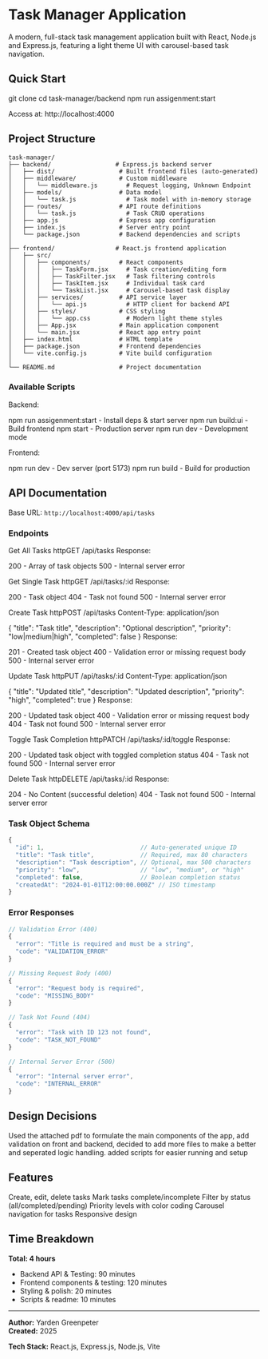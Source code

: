 # Task Manager Application

A modern, full-stack task management application built with React, Node.js and Express.js, featuring a light theme UI with carousel-based task navigation.

## Quick Start

git clone <repository-url>
cd task-manager/backend
npm run assigenment:start

Access at: http://localhost:4000


## Project Structure

```
task-manager/
├── backend/                  # Express.js backend server
│   ├── dist/                  # Built frontend files (auto-generated)
│   ├── middleware/            # Custom middleware
│   │   └── middleware.js        # Request logging, Unknown Endpoint
│   ├── models/                # Data model
│   │   └── task.js              # Task model with in-memory storage
│   ├── routes/                # API route definitions
│   │   └── task.js              # Task CRUD operations
│   ├── app.js                 # Express app configuration
│   ├── index.js               # Server entry point
│   └── package.json           # Backend dependencies and scripts
│
├── frontend/                 # React.js frontend application
│   ├── src/
│   │   ├── components/        # React components
│   │   │   ├── TaskForm.jsx     # Task creation/editing form
│   │   │   ├── TaskFilter.jsx   # Task filtering controls
│   │   │   ├── TaskItem.jsx     # Individual task card
│   │   │   └── TaskList.jsx     # Carousel-based task display
│   │   ├── services/          # API service layer
│   │   │   └── api.js           # HTTP client for backend API
│   │   ├── styles/            # CSS styling
│   │   │   └── app.css          # Modern light theme styles
│   │   ├── App.jsx            # Main application component
│   │   └── main.jsx           # React app entry point
│   ├── index.html             # HTML template
│   ├── package.json           # Frontend dependencies
│   └── vite.config.js         # Vite build configuration
│
└── README.md                  # Project documentation
```

### Available Scripts

Backend:

npm run assigenment:start - Install deps & start server
npm run build:ui - Build frontend
npm start - Production server
npm run dev - Development mode

Frontend:

npm run dev - Dev server (port 5173)
npm run build - Build for production

## API Documentation

Base URL: `http://localhost:4000/api/tasks`

### Endpoints

Get All Tasks
httpGET /api/tasks
Response:

200 - Array of task objects
500 - Internal server error

Get Single Task
httpGET /api/tasks/:id
Response:

200 - Task object
404 - Task not found
500 - Internal server error

Create Task
httpPOST /api/tasks
Content-Type: application/json

{
  "title": "Task title",
  "description": "Optional description",
  "priority": "low|medium|high",
  "completed": false
}
Response:

201 - Created task object
400 - Validation error or missing request body
500 - Internal server error

Update Task
httpPUT /api/tasks/:id
Content-Type: application/json

{
  "title": "Updated title",
  "description": "Updated description",
  "priority": "high",
  "completed": true
}
Response:

200 - Updated task object
400 - Validation error or missing request body
404 - Task not found
500 - Internal server error

Toggle Task Completion
httpPATCH /api/tasks/:id/toggle
Response:

200 - Updated task object with toggled completion status
404 - Task not found
500 - Internal server error

Delete Task
httpDELETE /api/tasks/:id
Response:

204 - No Content (successful deletion)
404 - Task not found
500 - Internal server error

### Task Object Schema

```javascript
{
  "id": 1,                           // Auto-generated unique ID
  "title": "Task title",             // Required, max 80 characters
  "description": "Task description", // Optional, max 500 characters
  "priority": "low",                 // "low", "medium", or "high"
  "completed": false,                // Boolean completion status
  "createdAt": "2024-01-01T12:00:00.000Z" // ISO timestamp
}
```

### Error Responses

```javascript
// Validation Error (400)
{
  "error": "Title is required and must be a string",
  "code": "VALIDATION_ERROR"
}

// Missing Request Body (400)
{
  "error": "Request body is required",
  "code": "MISSING_BODY"
}

// Task Not Found (404)
{
  "error": "Task with ID 123 not found",
  "code": "TASK_NOT_FOUND"
}

// Internal Server Error (500)
{
  "error": "Internal server error",
  "code": "INTERNAL_ERROR"
}
```

## Design Decisions

Used the attached pdf to formulate the main components of the app, add validation on front and backend, 
decided to add  more files to make a better and seperated logic handling.
added scripts for easier running and setup


## Features

Create, edit, delete tasks
Mark tasks complete/incomplete
Filter by status (all/completed/pending)
Priority levels with color coding
Carousel navigation for tasks
Responsive design

## Time Breakdown

**Total: 4 hours**

- Backend API & Testing: 90 minutes
- Frontend components & testing: 120 minutes  
- Styling & polish: 20 minutes
- Scripts & readme: 10 minutes
---

**Author:** Yarden Greenpeter  
**Created:** 2025

**Tech Stack:** React.js, Express.js, Node.js, Vite
